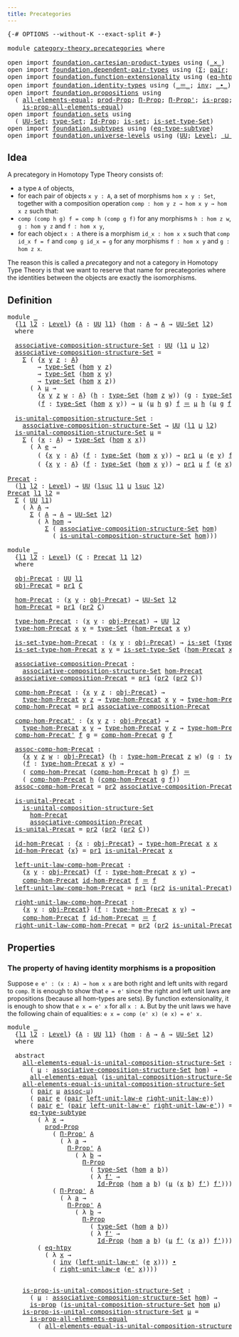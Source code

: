 ```yaml
---
title: Precategories
---
```


<pre class="Agda"><a id="39" class="Symbol">{-#</a> <a id="43" class="Keyword">OPTIONS</a> <a id="51" class="Pragma">--without-K</a> <a id="63" class="Pragma">--exact-split</a> <a id="77" class="Symbol">#-}</a>

<a id="82" class="Keyword">module</a> <a id="89" href="category-theory.precategories.html" class="Module">category-theory.precategories</a> <a id="119" class="Keyword">where</a>

<a id="126" class="Keyword">open</a> <a id="131" class="Keyword">import</a> <a id="138" href="foundation.cartesian-product-types.html" class="Module">foundation.cartesian-product-types</a> <a id="173" class="Keyword">using</a> <a id="179" class="Symbol">(</a><a id="180" href="foundation-core.cartesian-product-types.html#590" class="Function Operator">_×_</a><a id="183" class="Symbol">)</a>
<a id="185" class="Keyword">open</a> <a id="190" class="Keyword">import</a> <a id="197" href="foundation.dependent-pair-types.html" class="Module">foundation.dependent-pair-types</a> <a id="229" class="Keyword">using</a> <a id="235" class="Symbol">(</a><a id="236" href="foundation-core.dependent-pair-types.html#515" class="Record">Σ</a><a id="237" class="Symbol">;</a> <a id="239" href="foundation-core.dependent-pair-types.html#588" class="InductiveConstructor">pair</a><a id="243" class="Symbol">;</a> <a id="245" href="foundation-core.dependent-pair-types.html#605" class="Field">pr1</a><a id="248" class="Symbol">;</a> <a id="250" href="foundation-core.dependent-pair-types.html#617" class="Field">pr2</a><a id="253" class="Symbol">)</a>
<a id="255" class="Keyword">open</a> <a id="260" class="Keyword">import</a> <a id="267" href="foundation.function-extensionality.html" class="Module">foundation.function-extensionality</a> <a id="302" class="Keyword">using</a> <a id="308" class="Symbol">(</a><a id="309" href="foundation-core.function-extensionality.html#1463" class="Function">eq-htpy</a><a id="316" class="Symbol">)</a>
<a id="318" class="Keyword">open</a> <a id="323" class="Keyword">import</a> <a id="330" href="foundation.identity-types.html" class="Module">foundation.identity-types</a> <a id="356" class="Keyword">using</a> <a id="362" class="Symbol">(</a><a id="363" href="foundation-core.identity-types.html#1865" class="Function Operator">_＝_</a><a id="366" class="Symbol">;</a> <a id="368" href="foundation-core.identity-types.html#2729" class="Function">inv</a><a id="371" class="Symbol">;</a> <a id="373" href="foundation-core.identity-types.html#2425" class="Function Operator">_∙_</a><a id="376" class="Symbol">)</a>
<a id="378" class="Keyword">open</a> <a id="383" class="Keyword">import</a> <a id="390" href="foundation.propositions.html" class="Module">foundation.propositions</a> <a id="414" class="Keyword">using</a>
  <a id="422" class="Symbol">(</a> <a id="424" href="foundation-core.propositions.html#2206" class="Function">all-elements-equal</a><a id="442" class="Symbol">;</a> <a id="444" href="foundation-core.propositions.html#5874" class="Function">prod-Prop</a><a id="453" class="Symbol">;</a> <a id="455" href="foundation-core.propositions.html#6694" class="Function">Π-Prop</a><a id="461" class="Symbol">;</a> <a id="463" href="foundation-core.propositions.html#7558" class="Function">Π-Prop&#39;</a><a id="470" class="Symbol">;</a> <a id="472" href="foundation-core.propositions.html#1309" class="Function">is-prop</a><a id="479" class="Symbol">;</a>
    <a id="485" href="foundation-core.propositions.html#2405" class="Function">is-prop-all-elements-equal</a><a id="511" class="Symbol">)</a>
<a id="513" class="Keyword">open</a> <a id="518" class="Keyword">import</a> <a id="525" href="foundation.sets.html" class="Module">foundation.sets</a> <a id="541" class="Keyword">using</a>
  <a id="549" class="Symbol">(</a> <a id="551" href="foundation-core.sets.html#1190" class="Function">UU-Set</a><a id="557" class="Symbol">;</a> <a id="559" href="foundation-core.sets.html#1304" class="Function">type-Set</a><a id="567" class="Symbol">;</a> <a id="569" href="foundation-core.sets.html#1420" class="Function">Id-Prop</a><a id="576" class="Symbol">;</a> <a id="578" href="foundation-core.sets.html#1113" class="Function">is-set</a><a id="584" class="Symbol">;</a> <a id="586" href="foundation-core.sets.html#1355" class="Function">is-set-type-Set</a><a id="601" class="Symbol">)</a>
<a id="603" class="Keyword">open</a> <a id="608" class="Keyword">import</a> <a id="615" href="foundation.subtypes.html" class="Module">foundation.subtypes</a> <a id="635" class="Keyword">using</a> <a id="641" class="Symbol">(</a><a id="642" href="foundation-core.subtypes.html#3455" class="Function">eq-type-subtype</a><a id="657" class="Symbol">)</a>
<a id="659" class="Keyword">open</a> <a id="664" class="Keyword">import</a> <a id="671" href="foundation.universe-levels.html" class="Module">foundation.universe-levels</a> <a id="698" class="Keyword">using</a> <a id="704" class="Symbol">(</a><a id="705" href="foundation-core.universe-levels.html#235" class="Primitive">UU</a><a id="707" class="Symbol">;</a> <a id="709" href="Agda.Primitive.html#597" class="Postulate">Level</a><a id="714" class="Symbol">;</a> <a id="716" href="Agda.Primitive.html#810" class="Primitive Operator">_⊔_</a><a id="719" class="Symbol">;</a> <a id="721" href="Agda.Primitive.html#780" class="Primitive">lsuc</a><a id="725" class="Symbol">)</a>
</pre>
## Idea

A precategory in Homotopy Type Theory consists of:
- a type `A` of objects,
- for each pair of objects `x y : A`, a set of morphisms `hom x y : Set`,
together with a composition operation `comp : hom y z → hom x y → hom x z` such that:
- `comp (comp h g) f = comp h (comp g f)` for any morphisms `h : hom z w`, `g : hom y z` and `f : hom x y`,
- for each object `x : A` there is a morphism `id_x : hom x x` such that `comp id_x f = f` and `comp g id_x = g` for any morphisms `f : hom x y` and `g : hom z x`.

The reason this is called a *pre*category and not a category in Homotopy Type Theory is that we want to reserve that name for precategories where the identities between the objects are exactly the isomorphisms.

## Definition

<pre class="Agda"><a id="1485" class="Keyword">module</a> <a id="1492" href="category-theory.precategories.html#1492" class="Module">_</a>
  <a id="1496" class="Symbol">{</a><a id="1497" href="category-theory.precategories.html#1497" class="Bound">l1</a> <a id="1500" href="category-theory.precategories.html#1500" class="Bound">l2</a> <a id="1503" class="Symbol">:</a> <a id="1505" href="Agda.Primitive.html#597" class="Postulate">Level</a><a id="1510" class="Symbol">}</a> <a id="1512" class="Symbol">{</a><a id="1513" href="category-theory.precategories.html#1513" class="Bound">A</a> <a id="1515" class="Symbol">:</a> <a id="1517" href="foundation-core.universe-levels.html#235" class="Primitive">UU</a> <a id="1520" href="category-theory.precategories.html#1497" class="Bound">l1</a><a id="1522" class="Symbol">}</a> <a id="1524" class="Symbol">(</a><a id="1525" href="category-theory.precategories.html#1525" class="Bound">hom</a> <a id="1529" class="Symbol">:</a> <a id="1531" href="category-theory.precategories.html#1513" class="Bound">A</a> <a id="1533" class="Symbol">→</a> <a id="1535" href="category-theory.precategories.html#1513" class="Bound">A</a> <a id="1537" class="Symbol">→</a> <a id="1539" href="foundation-core.sets.html#1190" class="Function">UU-Set</a> <a id="1546" href="category-theory.precategories.html#1500" class="Bound">l2</a><a id="1548" class="Symbol">)</a>
  <a id="1552" class="Keyword">where</a>
  
  <a id="1563" href="category-theory.precategories.html#1563" class="Function">associative-composition-structure-Set</a> <a id="1601" class="Symbol">:</a> <a id="1603" href="foundation-core.universe-levels.html#235" class="Primitive">UU</a> <a id="1606" class="Symbol">(</a><a id="1607" href="category-theory.precategories.html#1497" class="Bound">l1</a> <a id="1610" href="Agda.Primitive.html#810" class="Primitive Operator">⊔</a> <a id="1612" href="category-theory.precategories.html#1500" class="Bound">l2</a><a id="1614" class="Symbol">)</a>
  <a id="1618" href="category-theory.precategories.html#1563" class="Function">associative-composition-structure-Set</a> <a id="1656" class="Symbol">=</a>
    <a id="1662" href="foundation-core.dependent-pair-types.html#515" class="Record">Σ</a> <a id="1664" class="Symbol">(</a> <a id="1666" class="Symbol">{</a><a id="1667" href="category-theory.precategories.html#1667" class="Bound">x</a> <a id="1669" href="category-theory.precategories.html#1669" class="Bound">y</a> <a id="1671" href="category-theory.precategories.html#1671" class="Bound">z</a> <a id="1673" class="Symbol">:</a> <a id="1675" href="category-theory.precategories.html#1513" class="Bound">A</a><a id="1676" class="Symbol">}</a>
        <a id="1686" class="Symbol">→</a> <a id="1688" href="foundation-core.sets.html#1304" class="Function">type-Set</a> <a id="1697" class="Symbol">(</a><a id="1698" href="category-theory.precategories.html#1525" class="Bound">hom</a> <a id="1702" href="category-theory.precategories.html#1669" class="Bound">y</a> <a id="1704" href="category-theory.precategories.html#1671" class="Bound">z</a><a id="1705" class="Symbol">)</a>
        <a id="1715" class="Symbol">→</a> <a id="1717" href="foundation-core.sets.html#1304" class="Function">type-Set</a> <a id="1726" class="Symbol">(</a><a id="1727" href="category-theory.precategories.html#1525" class="Bound">hom</a> <a id="1731" href="category-theory.precategories.html#1667" class="Bound">x</a> <a id="1733" href="category-theory.precategories.html#1669" class="Bound">y</a><a id="1734" class="Symbol">)</a>
        <a id="1744" class="Symbol">→</a> <a id="1746" href="foundation-core.sets.html#1304" class="Function">type-Set</a> <a id="1755" class="Symbol">(</a><a id="1756" href="category-theory.precategories.html#1525" class="Bound">hom</a> <a id="1760" href="category-theory.precategories.html#1667" class="Bound">x</a> <a id="1762" href="category-theory.precategories.html#1671" class="Bound">z</a><a id="1763" class="Symbol">))</a>
      <a id="1772" class="Symbol">(</a> <a id="1774" class="Symbol">λ</a> <a id="1776" href="category-theory.precategories.html#1776" class="Bound">μ</a> <a id="1778" class="Symbol">→</a>
        <a id="1788" class="Symbol">{</a><a id="1789" href="category-theory.precategories.html#1789" class="Bound">x</a> <a id="1791" href="category-theory.precategories.html#1791" class="Bound">y</a> <a id="1793" href="category-theory.precategories.html#1793" class="Bound">z</a> <a id="1795" href="category-theory.precategories.html#1795" class="Bound">w</a> <a id="1797" class="Symbol">:</a> <a id="1799" href="category-theory.precategories.html#1513" class="Bound">A</a><a id="1800" class="Symbol">}</a> <a id="1802" class="Symbol">(</a><a id="1803" href="category-theory.precategories.html#1803" class="Bound">h</a> <a id="1805" class="Symbol">:</a> <a id="1807" href="foundation-core.sets.html#1304" class="Function">type-Set</a> <a id="1816" class="Symbol">(</a><a id="1817" href="category-theory.precategories.html#1525" class="Bound">hom</a> <a id="1821" href="category-theory.precategories.html#1793" class="Bound">z</a> <a id="1823" href="category-theory.precategories.html#1795" class="Bound">w</a><a id="1824" class="Symbol">))</a> <a id="1827" class="Symbol">(</a><a id="1828" href="category-theory.precategories.html#1828" class="Bound">g</a> <a id="1830" class="Symbol">:</a> <a id="1832" href="foundation-core.sets.html#1304" class="Function">type-Set</a> <a id="1841" class="Symbol">(</a><a id="1842" href="category-theory.precategories.html#1525" class="Bound">hom</a> <a id="1846" href="category-theory.precategories.html#1791" class="Bound">y</a> <a id="1848" href="category-theory.precategories.html#1793" class="Bound">z</a><a id="1849" class="Symbol">))</a>
        <a id="1860" class="Symbol">(</a><a id="1861" href="category-theory.precategories.html#1861" class="Bound">f</a> <a id="1863" class="Symbol">:</a> <a id="1865" href="foundation-core.sets.html#1304" class="Function">type-Set</a> <a id="1874" class="Symbol">(</a><a id="1875" href="category-theory.precategories.html#1525" class="Bound">hom</a> <a id="1879" href="category-theory.precategories.html#1789" class="Bound">x</a> <a id="1881" href="category-theory.precategories.html#1791" class="Bound">y</a><a id="1882" class="Symbol">))</a> <a id="1885" class="Symbol">→</a> <a id="1887" href="category-theory.precategories.html#1776" class="Bound">μ</a> <a id="1889" class="Symbol">(</a><a id="1890" href="category-theory.precategories.html#1776" class="Bound">μ</a> <a id="1892" href="category-theory.precategories.html#1803" class="Bound">h</a> <a id="1894" href="category-theory.precategories.html#1828" class="Bound">g</a><a id="1895" class="Symbol">)</a> <a id="1897" href="category-theory.precategories.html#1861" class="Bound">f</a> <a id="1899" href="foundation-core.identity-types.html#1865" class="Function Operator">＝</a> <a id="1901" href="category-theory.precategories.html#1776" class="Bound">μ</a> <a id="1903" href="category-theory.precategories.html#1803" class="Bound">h</a> <a id="1905" class="Symbol">(</a><a id="1906" href="category-theory.precategories.html#1776" class="Bound">μ</a> <a id="1908" href="category-theory.precategories.html#1828" class="Bound">g</a> <a id="1910" href="category-theory.precategories.html#1861" class="Bound">f</a><a id="1911" class="Symbol">))</a>

  <a id="1917" href="category-theory.precategories.html#1917" class="Function">is-unital-composition-structure-Set</a> <a id="1953" class="Symbol">:</a>
    <a id="1959" href="category-theory.precategories.html#1563" class="Function">associative-composition-structure-Set</a> <a id="1997" class="Symbol">→</a> <a id="1999" href="foundation-core.universe-levels.html#235" class="Primitive">UU</a> <a id="2002" class="Symbol">(</a><a id="2003" href="category-theory.precategories.html#1497" class="Bound">l1</a> <a id="2006" href="Agda.Primitive.html#810" class="Primitive Operator">⊔</a> <a id="2008" href="category-theory.precategories.html#1500" class="Bound">l2</a><a id="2010" class="Symbol">)</a>
  <a id="2014" href="category-theory.precategories.html#1917" class="Function">is-unital-composition-structure-Set</a> <a id="2050" href="category-theory.precategories.html#2050" class="Bound">μ</a> <a id="2052" class="Symbol">=</a>
    <a id="2058" href="foundation-core.dependent-pair-types.html#515" class="Record">Σ</a> <a id="2060" class="Symbol">(</a> <a id="2062" class="Symbol">(</a><a id="2063" href="category-theory.precategories.html#2063" class="Bound">x</a> <a id="2065" class="Symbol">:</a> <a id="2067" href="category-theory.precategories.html#1513" class="Bound">A</a><a id="2068" class="Symbol">)</a> <a id="2070" class="Symbol">→</a> <a id="2072" href="foundation-core.sets.html#1304" class="Function">type-Set</a> <a id="2081" class="Symbol">(</a><a id="2082" href="category-theory.precategories.html#1525" class="Bound">hom</a> <a id="2086" href="category-theory.precategories.html#2063" class="Bound">x</a> <a id="2088" href="category-theory.precategories.html#2063" class="Bound">x</a><a id="2089" class="Symbol">))</a>
      <a id="2098" class="Symbol">(</a> <a id="2100" class="Symbol">λ</a> <a id="2102" href="category-theory.precategories.html#2102" class="Bound">e</a> <a id="2104" class="Symbol">→</a>
        <a id="2114" class="Symbol">(</a> <a id="2116" class="Symbol">{</a><a id="2117" href="category-theory.precategories.html#2117" class="Bound">x</a> <a id="2119" href="category-theory.precategories.html#2119" class="Bound">y</a> <a id="2121" class="Symbol">:</a> <a id="2123" href="category-theory.precategories.html#1513" class="Bound">A</a><a id="2124" class="Symbol">}</a> <a id="2126" class="Symbol">(</a><a id="2127" href="category-theory.precategories.html#2127" class="Bound">f</a> <a id="2129" class="Symbol">:</a> <a id="2131" href="foundation-core.sets.html#1304" class="Function">type-Set</a> <a id="2140" class="Symbol">(</a><a id="2141" href="category-theory.precategories.html#1525" class="Bound">hom</a> <a id="2145" href="category-theory.precategories.html#2117" class="Bound">x</a> <a id="2147" href="category-theory.precategories.html#2119" class="Bound">y</a><a id="2148" class="Symbol">))</a> <a id="2151" class="Symbol">→</a> <a id="2153" href="foundation-core.dependent-pair-types.html#605" class="Field">pr1</a> <a id="2157" href="category-theory.precategories.html#2050" class="Bound">μ</a> <a id="2159" class="Symbol">(</a><a id="2160" href="category-theory.precategories.html#2102" class="Bound">e</a> <a id="2162" href="category-theory.precategories.html#2119" class="Bound">y</a><a id="2163" class="Symbol">)</a> <a id="2165" href="category-theory.precategories.html#2127" class="Bound">f</a> <a id="2167" href="foundation-core.identity-types.html#1865" class="Function Operator">＝</a> <a id="2169" href="category-theory.precategories.html#2127" class="Bound">f</a><a id="2170" class="Symbol">)</a> <a id="2172" href="foundation-core.cartesian-product-types.html#590" class="Function Operator">×</a>
        <a id="2182" class="Symbol">(</a> <a id="2184" class="Symbol">{</a><a id="2185" href="category-theory.precategories.html#2185" class="Bound">x</a> <a id="2187" href="category-theory.precategories.html#2187" class="Bound">y</a> <a id="2189" class="Symbol">:</a> <a id="2191" href="category-theory.precategories.html#1513" class="Bound">A</a><a id="2192" class="Symbol">}</a> <a id="2194" class="Symbol">(</a><a id="2195" href="category-theory.precategories.html#2195" class="Bound">f</a> <a id="2197" class="Symbol">:</a> <a id="2199" href="foundation-core.sets.html#1304" class="Function">type-Set</a> <a id="2208" class="Symbol">(</a><a id="2209" href="category-theory.precategories.html#1525" class="Bound">hom</a> <a id="2213" href="category-theory.precategories.html#2185" class="Bound">x</a> <a id="2215" href="category-theory.precategories.html#2187" class="Bound">y</a><a id="2216" class="Symbol">))</a> <a id="2219" class="Symbol">→</a> <a id="2221" href="foundation-core.dependent-pair-types.html#605" class="Field">pr1</a> <a id="2225" href="category-theory.precategories.html#2050" class="Bound">μ</a> <a id="2227" href="category-theory.precategories.html#2195" class="Bound">f</a> <a id="2229" class="Symbol">(</a><a id="2230" href="category-theory.precategories.html#2102" class="Bound">e</a> <a id="2232" href="category-theory.precategories.html#2185" class="Bound">x</a><a id="2233" class="Symbol">)</a> <a id="2235" href="foundation-core.identity-types.html#1865" class="Function Operator">＝</a> <a id="2237" href="category-theory.precategories.html#2195" class="Bound">f</a><a id="2238" class="Symbol">))</a>

<a id="Precat"></a><a id="2242" href="category-theory.precategories.html#2242" class="Function">Precat</a> <a id="2249" class="Symbol">:</a>
  <a id="2253" class="Symbol">(</a><a id="2254" href="category-theory.precategories.html#2254" class="Bound">l1</a> <a id="2257" href="category-theory.precategories.html#2257" class="Bound">l2</a> <a id="2260" class="Symbol">:</a> <a id="2262" href="Agda.Primitive.html#597" class="Postulate">Level</a><a id="2267" class="Symbol">)</a> <a id="2269" class="Symbol">→</a> <a id="2271" href="foundation-core.universe-levels.html#235" class="Primitive">UU</a> <a id="2274" class="Symbol">(</a><a id="2275" href="Agda.Primitive.html#780" class="Primitive">lsuc</a> <a id="2280" href="category-theory.precategories.html#2254" class="Bound">l1</a> <a id="2283" href="Agda.Primitive.html#810" class="Primitive Operator">⊔</a> <a id="2285" href="Agda.Primitive.html#780" class="Primitive">lsuc</a> <a id="2290" href="category-theory.precategories.html#2257" class="Bound">l2</a><a id="2292" class="Symbol">)</a>
<a id="2294" href="category-theory.precategories.html#2242" class="Function">Precat</a> <a id="2301" href="category-theory.precategories.html#2301" class="Bound">l1</a> <a id="2304" href="category-theory.precategories.html#2304" class="Bound">l2</a> <a id="2307" class="Symbol">=</a>
  <a id="2311" href="foundation-core.dependent-pair-types.html#515" class="Record">Σ</a> <a id="2313" class="Symbol">(</a> <a id="2315" href="foundation-core.universe-levels.html#235" class="Primitive">UU</a> <a id="2318" href="category-theory.precategories.html#2301" class="Bound">l1</a><a id="2320" class="Symbol">)</a>
    <a id="2326" class="Symbol">(</a> <a id="2328" class="Symbol">λ</a> <a id="2330" href="category-theory.precategories.html#2330" class="Bound">A</a> <a id="2332" class="Symbol">→</a>
      <a id="2340" href="foundation-core.dependent-pair-types.html#515" class="Record">Σ</a> <a id="2342" class="Symbol">(</a> <a id="2344" href="category-theory.precategories.html#2330" class="Bound">A</a> <a id="2346" class="Symbol">→</a> <a id="2348" href="category-theory.precategories.html#2330" class="Bound">A</a> <a id="2350" class="Symbol">→</a> <a id="2352" href="foundation-core.sets.html#1190" class="Function">UU-Set</a> <a id="2359" href="category-theory.precategories.html#2304" class="Bound">l2</a><a id="2361" class="Symbol">)</a>
        <a id="2371" class="Symbol">(</a> <a id="2373" class="Symbol">λ</a> <a id="2375" href="category-theory.precategories.html#2375" class="Bound">hom</a> <a id="2379" class="Symbol">→</a>
          <a id="2391" href="foundation-core.dependent-pair-types.html#515" class="Record">Σ</a> <a id="2393" class="Symbol">(</a> <a id="2395" href="category-theory.precategories.html#1563" class="Function">associative-composition-structure-Set</a> <a id="2433" href="category-theory.precategories.html#2375" class="Bound">hom</a><a id="2436" class="Symbol">)</a>
            <a id="2450" class="Symbol">(</a> <a id="2452" href="category-theory.precategories.html#1917" class="Function">is-unital-composition-structure-Set</a> <a id="2488" href="category-theory.precategories.html#2375" class="Bound">hom</a><a id="2491" class="Symbol">)))</a>

<a id="2496" class="Keyword">module</a> <a id="2503" href="category-theory.precategories.html#2503" class="Module">_</a>
  <a id="2507" class="Symbol">{</a><a id="2508" href="category-theory.precategories.html#2508" class="Bound">l1</a> <a id="2511" href="category-theory.precategories.html#2511" class="Bound">l2</a> <a id="2514" class="Symbol">:</a> <a id="2516" href="Agda.Primitive.html#597" class="Postulate">Level</a><a id="2521" class="Symbol">}</a> <a id="2523" class="Symbol">(</a><a id="2524" href="category-theory.precategories.html#2524" class="Bound">C</a> <a id="2526" class="Symbol">:</a> <a id="2528" href="category-theory.precategories.html#2242" class="Function">Precat</a> <a id="2535" href="category-theory.precategories.html#2508" class="Bound">l1</a> <a id="2538" href="category-theory.precategories.html#2511" class="Bound">l2</a><a id="2540" class="Symbol">)</a>
  <a id="2544" class="Keyword">where</a>
  
  <a id="2555" href="category-theory.precategories.html#2555" class="Function">obj-Precat</a> <a id="2566" class="Symbol">:</a> <a id="2568" href="foundation-core.universe-levels.html#235" class="Primitive">UU</a> <a id="2571" href="category-theory.precategories.html#2508" class="Bound">l1</a>
  <a id="2576" href="category-theory.precategories.html#2555" class="Function">obj-Precat</a> <a id="2587" class="Symbol">=</a> <a id="2589" href="foundation-core.dependent-pair-types.html#605" class="Field">pr1</a> <a id="2593" href="category-theory.precategories.html#2524" class="Bound">C</a>
  
  <a id="2600" href="category-theory.precategories.html#2600" class="Function">hom-Precat</a> <a id="2611" class="Symbol">:</a> <a id="2613" class="Symbol">(</a><a id="2614" href="category-theory.precategories.html#2614" class="Bound">x</a> <a id="2616" href="category-theory.precategories.html#2616" class="Bound">y</a> <a id="2618" class="Symbol">:</a> <a id="2620" href="category-theory.precategories.html#2555" class="Function">obj-Precat</a><a id="2630" class="Symbol">)</a> <a id="2632" class="Symbol">→</a> <a id="2634" href="foundation-core.sets.html#1190" class="Function">UU-Set</a> <a id="2641" href="category-theory.precategories.html#2511" class="Bound">l2</a>
  <a id="2646" href="category-theory.precategories.html#2600" class="Function">hom-Precat</a> <a id="2657" class="Symbol">=</a> <a id="2659" href="foundation-core.dependent-pair-types.html#605" class="Field">pr1</a> <a id="2663" class="Symbol">(</a><a id="2664" href="foundation-core.dependent-pair-types.html#617" class="Field">pr2</a> <a id="2668" href="category-theory.precategories.html#2524" class="Bound">C</a><a id="2669" class="Symbol">)</a>

  <a id="2674" href="category-theory.precategories.html#2674" class="Function">type-hom-Precat</a> <a id="2690" class="Symbol">:</a> <a id="2692" class="Symbol">(</a><a id="2693" href="category-theory.precategories.html#2693" class="Bound">x</a> <a id="2695" href="category-theory.precategories.html#2695" class="Bound">y</a> <a id="2697" class="Symbol">:</a> <a id="2699" href="category-theory.precategories.html#2555" class="Function">obj-Precat</a><a id="2709" class="Symbol">)</a> <a id="2711" class="Symbol">→</a> <a id="2713" href="foundation-core.universe-levels.html#235" class="Primitive">UU</a> <a id="2716" href="category-theory.precategories.html#2511" class="Bound">l2</a>
  <a id="2721" href="category-theory.precategories.html#2674" class="Function">type-hom-Precat</a> <a id="2737" href="category-theory.precategories.html#2737" class="Bound">x</a> <a id="2739" href="category-theory.precategories.html#2739" class="Bound">y</a> <a id="2741" class="Symbol">=</a> <a id="2743" href="foundation-core.sets.html#1304" class="Function">type-Set</a> <a id="2752" class="Symbol">(</a><a id="2753" href="category-theory.precategories.html#2600" class="Function">hom-Precat</a> <a id="2764" href="category-theory.precategories.html#2737" class="Bound">x</a> <a id="2766" href="category-theory.precategories.html#2739" class="Bound">y</a><a id="2767" class="Symbol">)</a>

  <a id="2772" href="category-theory.precategories.html#2772" class="Function">is-set-type-hom-Precat</a> <a id="2795" class="Symbol">:</a> <a id="2797" class="Symbol">(</a><a id="2798" href="category-theory.precategories.html#2798" class="Bound">x</a> <a id="2800" href="category-theory.precategories.html#2800" class="Bound">y</a> <a id="2802" class="Symbol">:</a> <a id="2804" href="category-theory.precategories.html#2555" class="Function">obj-Precat</a><a id="2814" class="Symbol">)</a> <a id="2816" class="Symbol">→</a> <a id="2818" href="foundation-core.sets.html#1113" class="Function">is-set</a> <a id="2825" class="Symbol">(</a><a id="2826" href="category-theory.precategories.html#2674" class="Function">type-hom-Precat</a> <a id="2842" href="category-theory.precategories.html#2798" class="Bound">x</a> <a id="2844" href="category-theory.precategories.html#2800" class="Bound">y</a><a id="2845" class="Symbol">)</a>
  <a id="2849" href="category-theory.precategories.html#2772" class="Function">is-set-type-hom-Precat</a> <a id="2872" href="category-theory.precategories.html#2872" class="Bound">x</a> <a id="2874" href="category-theory.precategories.html#2874" class="Bound">y</a> <a id="2876" class="Symbol">=</a> <a id="2878" href="foundation-core.sets.html#1355" class="Function">is-set-type-Set</a> <a id="2894" class="Symbol">(</a><a id="2895" href="category-theory.precategories.html#2600" class="Function">hom-Precat</a> <a id="2906" href="category-theory.precategories.html#2872" class="Bound">x</a> <a id="2908" href="category-theory.precategories.html#2874" class="Bound">y</a><a id="2909" class="Symbol">)</a>

  <a id="2914" href="category-theory.precategories.html#2914" class="Function">associative-composition-Precat</a> <a id="2945" class="Symbol">:</a>
    <a id="2951" href="category-theory.precategories.html#1563" class="Function">associative-composition-structure-Set</a> <a id="2989" href="category-theory.precategories.html#2600" class="Function">hom-Precat</a>
  <a id="3002" href="category-theory.precategories.html#2914" class="Function">associative-composition-Precat</a> <a id="3033" class="Symbol">=</a> <a id="3035" href="foundation-core.dependent-pair-types.html#605" class="Field">pr1</a> <a id="3039" class="Symbol">(</a><a id="3040" href="foundation-core.dependent-pair-types.html#617" class="Field">pr2</a> <a id="3044" class="Symbol">(</a><a id="3045" href="foundation-core.dependent-pair-types.html#617" class="Field">pr2</a> <a id="3049" href="category-theory.precategories.html#2524" class="Bound">C</a><a id="3050" class="Symbol">))</a>

  <a id="3056" href="category-theory.precategories.html#3056" class="Function">comp-hom-Precat</a> <a id="3072" class="Symbol">:</a> <a id="3074" class="Symbol">{</a><a id="3075" href="category-theory.precategories.html#3075" class="Bound">x</a> <a id="3077" href="category-theory.precategories.html#3077" class="Bound">y</a> <a id="3079" href="category-theory.precategories.html#3079" class="Bound">z</a> <a id="3081" class="Symbol">:</a> <a id="3083" href="category-theory.precategories.html#2555" class="Function">obj-Precat</a><a id="3093" class="Symbol">}</a> <a id="3095" class="Symbol">→</a>
    <a id="3101" href="category-theory.precategories.html#2674" class="Function">type-hom-Precat</a> <a id="3117" href="category-theory.precategories.html#3077" class="Bound">y</a> <a id="3119" href="category-theory.precategories.html#3079" class="Bound">z</a> <a id="3121" class="Symbol">→</a> <a id="3123" href="category-theory.precategories.html#2674" class="Function">type-hom-Precat</a> <a id="3139" href="category-theory.precategories.html#3075" class="Bound">x</a> <a id="3141" href="category-theory.precategories.html#3077" class="Bound">y</a> <a id="3143" class="Symbol">→</a> <a id="3145" href="category-theory.precategories.html#2674" class="Function">type-hom-Precat</a> <a id="3161" href="category-theory.precategories.html#3075" class="Bound">x</a> <a id="3163" href="category-theory.precategories.html#3079" class="Bound">z</a>
  <a id="3167" href="category-theory.precategories.html#3056" class="Function">comp-hom-Precat</a> <a id="3183" class="Symbol">=</a> <a id="3185" href="foundation-core.dependent-pair-types.html#605" class="Field">pr1</a> <a id="3189" href="category-theory.precategories.html#2914" class="Function">associative-composition-Precat</a>

  <a id="3223" href="category-theory.precategories.html#3223" class="Function">comp-hom-Precat&#39;</a> <a id="3240" class="Symbol">:</a> <a id="3242" class="Symbol">{</a><a id="3243" href="category-theory.precategories.html#3243" class="Bound">x</a> <a id="3245" href="category-theory.precategories.html#3245" class="Bound">y</a> <a id="3247" href="category-theory.precategories.html#3247" class="Bound">z</a> <a id="3249" class="Symbol">:</a> <a id="3251" href="category-theory.precategories.html#2555" class="Function">obj-Precat</a><a id="3261" class="Symbol">}</a> <a id="3263" class="Symbol">→</a>
    <a id="3269" href="category-theory.precategories.html#2674" class="Function">type-hom-Precat</a> <a id="3285" href="category-theory.precategories.html#3243" class="Bound">x</a> <a id="3287" href="category-theory.precategories.html#3245" class="Bound">y</a> <a id="3289" class="Symbol">→</a> <a id="3291" href="category-theory.precategories.html#2674" class="Function">type-hom-Precat</a> <a id="3307" href="category-theory.precategories.html#3245" class="Bound">y</a> <a id="3309" href="category-theory.precategories.html#3247" class="Bound">z</a> <a id="3311" class="Symbol">→</a> <a id="3313" href="category-theory.precategories.html#2674" class="Function">type-hom-Precat</a> <a id="3329" href="category-theory.precategories.html#3243" class="Bound">x</a> <a id="3331" href="category-theory.precategories.html#3247" class="Bound">z</a>
  <a id="3335" href="category-theory.precategories.html#3223" class="Function">comp-hom-Precat&#39;</a> <a id="3352" href="category-theory.precategories.html#3352" class="Bound">f</a> <a id="3354" href="category-theory.precategories.html#3354" class="Bound">g</a> <a id="3356" class="Symbol">=</a> <a id="3358" href="category-theory.precategories.html#3056" class="Function">comp-hom-Precat</a> <a id="3374" href="category-theory.precategories.html#3354" class="Bound">g</a> <a id="3376" href="category-theory.precategories.html#3352" class="Bound">f</a>

  <a id="3381" href="category-theory.precategories.html#3381" class="Function">assoc-comp-hom-Precat</a> <a id="3403" class="Symbol">:</a>
    <a id="3409" class="Symbol">{</a><a id="3410" href="category-theory.precategories.html#3410" class="Bound">x</a> <a id="3412" href="category-theory.precategories.html#3412" class="Bound">y</a> <a id="3414" href="category-theory.precategories.html#3414" class="Bound">z</a> <a id="3416" href="category-theory.precategories.html#3416" class="Bound">w</a> <a id="3418" class="Symbol">:</a> <a id="3420" href="category-theory.precategories.html#2555" class="Function">obj-Precat</a><a id="3430" class="Symbol">}</a> <a id="3432" class="Symbol">(</a><a id="3433" href="category-theory.precategories.html#3433" class="Bound">h</a> <a id="3435" class="Symbol">:</a> <a id="3437" href="category-theory.precategories.html#2674" class="Function">type-hom-Precat</a> <a id="3453" href="category-theory.precategories.html#3414" class="Bound">z</a> <a id="3455" href="category-theory.precategories.html#3416" class="Bound">w</a><a id="3456" class="Symbol">)</a> <a id="3458" class="Symbol">(</a><a id="3459" href="category-theory.precategories.html#3459" class="Bound">g</a> <a id="3461" class="Symbol">:</a> <a id="3463" href="category-theory.precategories.html#2674" class="Function">type-hom-Precat</a> <a id="3479" href="category-theory.precategories.html#3412" class="Bound">y</a> <a id="3481" href="category-theory.precategories.html#3414" class="Bound">z</a><a id="3482" class="Symbol">)</a>
    <a id="3488" class="Symbol">(</a><a id="3489" href="category-theory.precategories.html#3489" class="Bound">f</a> <a id="3491" class="Symbol">:</a> <a id="3493" href="category-theory.precategories.html#2674" class="Function">type-hom-Precat</a> <a id="3509" href="category-theory.precategories.html#3410" class="Bound">x</a> <a id="3511" href="category-theory.precategories.html#3412" class="Bound">y</a><a id="3512" class="Symbol">)</a> <a id="3514" class="Symbol">→</a>
    <a id="3520" class="Symbol">(</a> <a id="3522" href="category-theory.precategories.html#3056" class="Function">comp-hom-Precat</a> <a id="3538" class="Symbol">(</a><a id="3539" href="category-theory.precategories.html#3056" class="Function">comp-hom-Precat</a> <a id="3555" href="category-theory.precategories.html#3433" class="Bound">h</a> <a id="3557" href="category-theory.precategories.html#3459" class="Bound">g</a><a id="3558" class="Symbol">)</a> <a id="3560" href="category-theory.precategories.html#3489" class="Bound">f</a><a id="3561" class="Symbol">)</a> <a id="3563" href="foundation-core.identity-types.html#1865" class="Function Operator">＝</a>
    <a id="3569" class="Symbol">(</a> <a id="3571" href="category-theory.precategories.html#3056" class="Function">comp-hom-Precat</a> <a id="3587" href="category-theory.precategories.html#3433" class="Bound">h</a> <a id="3589" class="Symbol">(</a><a id="3590" href="category-theory.precategories.html#3056" class="Function">comp-hom-Precat</a> <a id="3606" href="category-theory.precategories.html#3459" class="Bound">g</a> <a id="3608" href="category-theory.precategories.html#3489" class="Bound">f</a><a id="3609" class="Symbol">))</a>
  <a id="3614" href="category-theory.precategories.html#3381" class="Function">assoc-comp-hom-Precat</a> <a id="3636" class="Symbol">=</a> <a id="3638" href="foundation-core.dependent-pair-types.html#617" class="Field">pr2</a> <a id="3642" href="category-theory.precategories.html#2914" class="Function">associative-composition-Precat</a>

  <a id="3676" href="category-theory.precategories.html#3676" class="Function">is-unital-Precat</a> <a id="3693" class="Symbol">:</a>
    <a id="3699" href="category-theory.precategories.html#1917" class="Function">is-unital-composition-structure-Set</a>
      <a id="3741" href="category-theory.precategories.html#2600" class="Function">hom-Precat</a>
      <a id="3758" href="category-theory.precategories.html#2914" class="Function">associative-composition-Precat</a>
  <a id="3791" href="category-theory.precategories.html#3676" class="Function">is-unital-Precat</a> <a id="3808" class="Symbol">=</a> <a id="3810" href="foundation-core.dependent-pair-types.html#617" class="Field">pr2</a> <a id="3814" class="Symbol">(</a><a id="3815" href="foundation-core.dependent-pair-types.html#617" class="Field">pr2</a> <a id="3819" class="Symbol">(</a><a id="3820" href="foundation-core.dependent-pair-types.html#617" class="Field">pr2</a> <a id="3824" href="category-theory.precategories.html#2524" class="Bound">C</a><a id="3825" class="Symbol">))</a>

  <a id="3831" href="category-theory.precategories.html#3831" class="Function">id-hom-Precat</a> <a id="3845" class="Symbol">:</a> <a id="3847" class="Symbol">{</a><a id="3848" href="category-theory.precategories.html#3848" class="Bound">x</a> <a id="3850" class="Symbol">:</a> <a id="3852" href="category-theory.precategories.html#2555" class="Function">obj-Precat</a><a id="3862" class="Symbol">}</a> <a id="3864" class="Symbol">→</a> <a id="3866" href="category-theory.precategories.html#2674" class="Function">type-hom-Precat</a> <a id="3882" href="category-theory.precategories.html#3848" class="Bound">x</a> <a id="3884" href="category-theory.precategories.html#3848" class="Bound">x</a>
  <a id="3888" href="category-theory.precategories.html#3831" class="Function">id-hom-Precat</a> <a id="3902" class="Symbol">{</a><a id="3903" href="category-theory.precategories.html#3903" class="Bound">x</a><a id="3904" class="Symbol">}</a> <a id="3906" class="Symbol">=</a> <a id="3908" href="foundation-core.dependent-pair-types.html#605" class="Field">pr1</a> <a id="3912" href="category-theory.precategories.html#3676" class="Function">is-unital-Precat</a> <a id="3929" href="category-theory.precategories.html#3903" class="Bound">x</a>

  <a id="3934" href="category-theory.precategories.html#3934" class="Function">left-unit-law-comp-hom-Precat</a> <a id="3964" class="Symbol">:</a>
    <a id="3970" class="Symbol">{</a><a id="3971" href="category-theory.precategories.html#3971" class="Bound">x</a> <a id="3973" href="category-theory.precategories.html#3973" class="Bound">y</a> <a id="3975" class="Symbol">:</a> <a id="3977" href="category-theory.precategories.html#2555" class="Function">obj-Precat</a><a id="3987" class="Symbol">}</a> <a id="3989" class="Symbol">(</a><a id="3990" href="category-theory.precategories.html#3990" class="Bound">f</a> <a id="3992" class="Symbol">:</a> <a id="3994" href="category-theory.precategories.html#2674" class="Function">type-hom-Precat</a> <a id="4010" href="category-theory.precategories.html#3971" class="Bound">x</a> <a id="4012" href="category-theory.precategories.html#3973" class="Bound">y</a><a id="4013" class="Symbol">)</a> <a id="4015" class="Symbol">→</a>
    <a id="4021" href="category-theory.precategories.html#3056" class="Function">comp-hom-Precat</a> <a id="4037" href="category-theory.precategories.html#3831" class="Function">id-hom-Precat</a> <a id="4051" href="category-theory.precategories.html#3990" class="Bound">f</a> <a id="4053" href="foundation-core.identity-types.html#1865" class="Function Operator">＝</a> <a id="4055" href="category-theory.precategories.html#3990" class="Bound">f</a>
  <a id="4059" href="category-theory.precategories.html#3934" class="Function">left-unit-law-comp-hom-Precat</a> <a id="4089" class="Symbol">=</a> <a id="4091" href="foundation-core.dependent-pair-types.html#605" class="Field">pr1</a> <a id="4095" class="Symbol">(</a><a id="4096" href="foundation-core.dependent-pair-types.html#617" class="Field">pr2</a> <a id="4100" href="category-theory.precategories.html#3676" class="Function">is-unital-Precat</a><a id="4116" class="Symbol">)</a>

  <a id="4121" href="category-theory.precategories.html#4121" class="Function">right-unit-law-comp-hom-Precat</a> <a id="4152" class="Symbol">:</a>
    <a id="4158" class="Symbol">{</a><a id="4159" href="category-theory.precategories.html#4159" class="Bound">x</a> <a id="4161" href="category-theory.precategories.html#4161" class="Bound">y</a> <a id="4163" class="Symbol">:</a> <a id="4165" href="category-theory.precategories.html#2555" class="Function">obj-Precat</a><a id="4175" class="Symbol">}</a> <a id="4177" class="Symbol">(</a><a id="4178" href="category-theory.precategories.html#4178" class="Bound">f</a> <a id="4180" class="Symbol">:</a> <a id="4182" href="category-theory.precategories.html#2674" class="Function">type-hom-Precat</a> <a id="4198" href="category-theory.precategories.html#4159" class="Bound">x</a> <a id="4200" href="category-theory.precategories.html#4161" class="Bound">y</a><a id="4201" class="Symbol">)</a> <a id="4203" class="Symbol">→</a>
    <a id="4209" href="category-theory.precategories.html#3056" class="Function">comp-hom-Precat</a> <a id="4225" href="category-theory.precategories.html#4178" class="Bound">f</a> <a id="4227" href="category-theory.precategories.html#3831" class="Function">id-hom-Precat</a> <a id="4241" href="foundation-core.identity-types.html#1865" class="Function Operator">＝</a> <a id="4243" href="category-theory.precategories.html#4178" class="Bound">f</a>
  <a id="4247" href="category-theory.precategories.html#4121" class="Function">right-unit-law-comp-hom-Precat</a> <a id="4278" class="Symbol">=</a> <a id="4280" href="foundation-core.dependent-pair-types.html#617" class="Field">pr2</a> <a id="4284" class="Symbol">(</a><a id="4285" href="foundation-core.dependent-pair-types.html#617" class="Field">pr2</a> <a id="4289" href="category-theory.precategories.html#3676" class="Function">is-unital-Precat</a><a id="4305" class="Symbol">)</a>
</pre>
## Properties

### The property of having identity morphisms is a proposition

Suppose `e e' : (x : A) → hom x x` are both right and left units with regard to `comp`. It is enough to show that `e = e'` since the right and left unit laws are propositions (because all hom-types are sets). By function extensionality, it is enough to show that `e x = e' x` for all `x : A`. But by the unit laws we have the following chain of equalities:
`e x = comp (e' x) (e x) = e' x.`

<pre class="Agda"><a id="4791" class="Keyword">module</a> <a id="4798" href="category-theory.precategories.html#4798" class="Module">_</a>
  <a id="4802" class="Symbol">{</a><a id="4803" href="category-theory.precategories.html#4803" class="Bound">l1</a> <a id="4806" href="category-theory.precategories.html#4806" class="Bound">l2</a> <a id="4809" class="Symbol">:</a> <a id="4811" href="Agda.Primitive.html#597" class="Postulate">Level</a><a id="4816" class="Symbol">}</a> <a id="4818" class="Symbol">{</a><a id="4819" href="category-theory.precategories.html#4819" class="Bound">A</a> <a id="4821" class="Symbol">:</a> <a id="4823" href="foundation-core.universe-levels.html#235" class="Primitive">UU</a> <a id="4826" href="category-theory.precategories.html#4803" class="Bound">l1</a><a id="4828" class="Symbol">}</a> <a id="4830" class="Symbol">(</a><a id="4831" href="category-theory.precategories.html#4831" class="Bound">hom</a> <a id="4835" class="Symbol">:</a> <a id="4837" href="category-theory.precategories.html#4819" class="Bound">A</a> <a id="4839" class="Symbol">→</a> <a id="4841" href="category-theory.precategories.html#4819" class="Bound">A</a> <a id="4843" class="Symbol">→</a> <a id="4845" href="foundation-core.sets.html#1190" class="Function">UU-Set</a> <a id="4852" href="category-theory.precategories.html#4806" class="Bound">l2</a><a id="4854" class="Symbol">)</a>
  <a id="4858" class="Keyword">where</a>

  <a id="4867" class="Keyword">abstract</a>
    <a id="4880" href="category-theory.precategories.html#4880" class="Function">all-elements-equal-is-unital-composition-structure-Set</a> <a id="4935" class="Symbol">:</a>
      <a id="4943" class="Symbol">(</a> <a id="4945" href="category-theory.precategories.html#4945" class="Bound">μ</a> <a id="4947" class="Symbol">:</a> <a id="4949" href="category-theory.precategories.html#1563" class="Function">associative-composition-structure-Set</a> <a id="4987" href="category-theory.precategories.html#4831" class="Bound">hom</a><a id="4990" class="Symbol">)</a> <a id="4992" class="Symbol">→</a>
      <a id="5000" href="foundation-core.propositions.html#2206" class="Function">all-elements-equal</a> <a id="5019" class="Symbol">(</a><a id="5020" href="category-theory.precategories.html#1917" class="Function">is-unital-composition-structure-Set</a> <a id="5056" href="category-theory.precategories.html#4831" class="Bound">hom</a> <a id="5060" href="category-theory.precategories.html#4945" class="Bound">μ</a><a id="5061" class="Symbol">)</a>
    <a id="5067" href="category-theory.precategories.html#4880" class="Function">all-elements-equal-is-unital-composition-structure-Set</a>
      <a id="5128" class="Symbol">(</a> <a id="5130" href="foundation-core.dependent-pair-types.html#588" class="InductiveConstructor">pair</a> <a id="5135" href="category-theory.precategories.html#5135" class="Bound">μ</a> <a id="5137" href="category-theory.precategories.html#5137" class="Bound">assoc-μ</a><a id="5144" class="Symbol">)</a>
      <a id="5152" class="Symbol">(</a> <a id="5154" href="foundation-core.dependent-pair-types.html#588" class="InductiveConstructor">pair</a> <a id="5159" href="category-theory.precategories.html#5159" class="Bound">e</a> <a id="5161" class="Symbol">(</a><a id="5162" href="foundation-core.dependent-pair-types.html#588" class="InductiveConstructor">pair</a> <a id="5167" href="category-theory.precategories.html#5167" class="Bound">left-unit-law-e</a> <a id="5183" href="category-theory.precategories.html#5183" class="Bound">right-unit-law-e</a><a id="5199" class="Symbol">))</a>
      <a id="5208" class="Symbol">(</a> <a id="5210" href="foundation-core.dependent-pair-types.html#588" class="InductiveConstructor">pair</a> <a id="5215" href="category-theory.precategories.html#5215" class="Bound">e&#39;</a> <a id="5218" class="Symbol">(</a><a id="5219" href="foundation-core.dependent-pair-types.html#588" class="InductiveConstructor">pair</a> <a id="5224" href="category-theory.precategories.html#5224" class="Bound">left-unit-law-e&#39;</a> <a id="5241" href="category-theory.precategories.html#5241" class="Bound">right-unit-law-e&#39;</a><a id="5258" class="Symbol">))</a> <a id="5261" class="Symbol">=</a>
      <a id="5269" href="foundation-core.subtypes.html#3455" class="Function">eq-type-subtype</a>
        <a id="5293" class="Symbol">(</a> <a id="5295" class="Symbol">λ</a> <a id="5297" href="category-theory.precategories.html#5297" class="Bound">x</a> <a id="5299" class="Symbol">→</a>
          <a id="5311" href="foundation-core.propositions.html#5874" class="Function">prod-Prop</a>
            <a id="5333" class="Symbol">(</a> <a id="5335" href="foundation-core.propositions.html#7558" class="Function">Π-Prop&#39;</a> <a id="5343" href="category-theory.precategories.html#4819" class="Bound">A</a>
              <a id="5359" class="Symbol">(</a> <a id="5361" class="Symbol">λ</a> <a id="5363" href="category-theory.precategories.html#5363" class="Bound">a</a> <a id="5365" class="Symbol">→</a>
                <a id="5383" href="foundation-core.propositions.html#7558" class="Function">Π-Prop&#39;</a> <a id="5391" href="category-theory.precategories.html#4819" class="Bound">A</a>
                  <a id="5411" class="Symbol">(</a> <a id="5413" class="Symbol">λ</a> <a id="5415" href="category-theory.precategories.html#5415" class="Bound">b</a> <a id="5417" class="Symbol">→</a>
                    <a id="5439" href="foundation-core.propositions.html#6694" class="Function">Π-Prop</a>
                      <a id="5468" class="Symbol">(</a> <a id="5470" href="foundation-core.sets.html#1304" class="Function">type-Set</a> <a id="5479" class="Symbol">(</a><a id="5480" href="category-theory.precategories.html#4831" class="Bound">hom</a> <a id="5484" href="category-theory.precategories.html#5363" class="Bound">a</a> <a id="5486" href="category-theory.precategories.html#5415" class="Bound">b</a><a id="5487" class="Symbol">))</a>
                      <a id="5512" class="Symbol">(</a> <a id="5514" class="Symbol">λ</a> <a id="5516" href="category-theory.precategories.html#5516" class="Bound">f&#39;</a> <a id="5519" class="Symbol">→</a>
                        <a id="5545" href="foundation-core.sets.html#1420" class="Function">Id-Prop</a> <a id="5553" class="Symbol">(</a><a id="5554" href="category-theory.precategories.html#4831" class="Bound">hom</a> <a id="5558" href="category-theory.precategories.html#5363" class="Bound">a</a> <a id="5560" href="category-theory.precategories.html#5415" class="Bound">b</a><a id="5561" class="Symbol">)</a> <a id="5563" class="Symbol">(</a><a id="5564" href="category-theory.precategories.html#5135" class="Bound">μ</a> <a id="5566" class="Symbol">(</a><a id="5567" href="category-theory.precategories.html#5297" class="Bound">x</a> <a id="5569" href="category-theory.precategories.html#5415" class="Bound">b</a><a id="5570" class="Symbol">)</a> <a id="5572" href="category-theory.precategories.html#5516" class="Bound">f&#39;</a><a id="5574" class="Symbol">)</a> <a id="5576" href="category-theory.precategories.html#5516" class="Bound">f&#39;</a><a id="5578" class="Symbol">))))</a>
            <a id="5595" class="Symbol">(</a> <a id="5597" href="foundation-core.propositions.html#7558" class="Function">Π-Prop&#39;</a> <a id="5605" href="category-theory.precategories.html#4819" class="Bound">A</a>
              <a id="5621" class="Symbol">(</a> <a id="5623" class="Symbol">λ</a> <a id="5625" href="category-theory.precategories.html#5625" class="Bound">a</a> <a id="5627" class="Symbol">→</a>
                <a id="5645" href="foundation-core.propositions.html#7558" class="Function">Π-Prop&#39;</a> <a id="5653" href="category-theory.precategories.html#4819" class="Bound">A</a>
                  <a id="5673" class="Symbol">(</a> <a id="5675" class="Symbol">λ</a> <a id="5677" href="category-theory.precategories.html#5677" class="Bound">b</a> <a id="5679" class="Symbol">→</a>
                    <a id="5701" href="foundation-core.propositions.html#6694" class="Function">Π-Prop</a>
                      <a id="5730" class="Symbol">(</a> <a id="5732" href="foundation-core.sets.html#1304" class="Function">type-Set</a> <a id="5741" class="Symbol">(</a><a id="5742" href="category-theory.precategories.html#4831" class="Bound">hom</a> <a id="5746" href="category-theory.precategories.html#5625" class="Bound">a</a> <a id="5748" href="category-theory.precategories.html#5677" class="Bound">b</a><a id="5749" class="Symbol">))</a>
                      <a id="5774" class="Symbol">(</a> <a id="5776" class="Symbol">λ</a> <a id="5778" href="category-theory.precategories.html#5778" class="Bound">f&#39;</a> <a id="5781" class="Symbol">→</a>
                        <a id="5807" href="foundation-core.sets.html#1420" class="Function">Id-Prop</a> <a id="5815" class="Symbol">(</a><a id="5816" href="category-theory.precategories.html#4831" class="Bound">hom</a> <a id="5820" href="category-theory.precategories.html#5625" class="Bound">a</a> <a id="5822" href="category-theory.precategories.html#5677" class="Bound">b</a><a id="5823" class="Symbol">)</a> <a id="5825" class="Symbol">(</a><a id="5826" href="category-theory.precategories.html#5135" class="Bound">μ</a> <a id="5828" href="category-theory.precategories.html#5778" class="Bound">f&#39;</a> <a id="5831" class="Symbol">(</a><a id="5832" href="category-theory.precategories.html#5297" class="Bound">x</a> <a id="5834" href="category-theory.precategories.html#5625" class="Bound">a</a><a id="5835" class="Symbol">))</a> <a id="5838" href="category-theory.precategories.html#5778" class="Bound">f&#39;</a><a id="5840" class="Symbol">)))))</a>
        <a id="5854" class="Symbol">(</a> <a id="5856" href="foundation-core.function-extensionality.html#1463" class="Function">eq-htpy</a>
          <a id="5874" class="Symbol">(</a> <a id="5876" class="Symbol">λ</a> <a id="5878" href="category-theory.precategories.html#5878" class="Bound">x</a> <a id="5880" class="Symbol">→</a>
            <a id="5894" class="Symbol">(</a> <a id="5896" href="foundation-core.identity-types.html#2729" class="Function">inv</a> <a id="5900" class="Symbol">(</a><a id="5901" href="category-theory.precategories.html#5224" class="Bound">left-unit-law-e&#39;</a> <a id="5918" class="Symbol">(</a><a id="5919" href="category-theory.precategories.html#5159" class="Bound">e</a> <a id="5921" href="category-theory.precategories.html#5878" class="Bound">x</a><a id="5922" class="Symbol">)))</a> <a id="5926" href="foundation-core.identity-types.html#2425" class="Function Operator">∙</a>
            <a id="5940" class="Symbol">(</a> <a id="5942" href="category-theory.precategories.html#5183" class="Bound">right-unit-law-e</a> <a id="5959" class="Symbol">(</a><a id="5960" href="category-theory.precategories.html#5215" class="Bound">e&#39;</a> <a id="5963" href="category-theory.precategories.html#5878" class="Bound">x</a><a id="5964" class="Symbol">))))</a>


    <a id="5975" href="category-theory.precategories.html#5975" class="Function">is-prop-is-unital-composition-structure-Set</a> <a id="6019" class="Symbol">:</a>
      <a id="6027" class="Symbol">(</a> <a id="6029" href="category-theory.precategories.html#6029" class="Bound">μ</a> <a id="6031" class="Symbol">:</a> <a id="6033" href="category-theory.precategories.html#1563" class="Function">associative-composition-structure-Set</a> <a id="6071" href="category-theory.precategories.html#4831" class="Bound">hom</a><a id="6074" class="Symbol">)</a> <a id="6076" class="Symbol">→</a>
      <a id="6084" href="foundation-core.propositions.html#1309" class="Function">is-prop</a> <a id="6092" class="Symbol">(</a><a id="6093" href="category-theory.precategories.html#1917" class="Function">is-unital-composition-structure-Set</a> <a id="6129" href="category-theory.precategories.html#4831" class="Bound">hom</a> <a id="6133" href="category-theory.precategories.html#6029" class="Bound">μ</a><a id="6134" class="Symbol">)</a>
    <a id="6140" href="category-theory.precategories.html#5975" class="Function">is-prop-is-unital-composition-structure-Set</a> <a id="6184" href="category-theory.precategories.html#6184" class="Bound">μ</a> <a id="6186" class="Symbol">=</a>
      <a id="6194" href="foundation-core.propositions.html#2405" class="Function">is-prop-all-elements-equal</a>
        <a id="6229" class="Symbol">(</a> <a id="6231" href="category-theory.precategories.html#4880" class="Function">all-elements-equal-is-unital-composition-structure-Set</a> <a id="6286" href="category-theory.precategories.html#6184" class="Bound">μ</a><a id="6287" class="Symbol">)</a>
</pre>